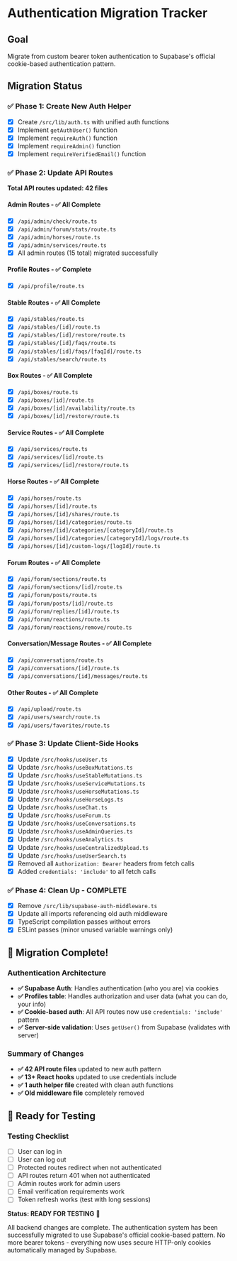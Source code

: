 # Authentication Migration Tracker

## Goal
Migrate from custom bearer token authentication to Supabase's official cookie-based authentication pattern.

## Migration Status

### ✅ Phase 1: Create New Auth Helper
- [x] Create `/src/lib/auth.ts` with unified auth functions
- [x] Implement `getAuthUser()` function
- [x] Implement `requireAuth()` function  
- [x] Implement `requireAdmin()` function
- [x] Implement `requireVerifiedEmail()` function

### ✅ Phase 2: Update API Routes
**Total API routes updated: 42 files**

#### Admin Routes - ✅ All Complete
- [x] `/api/admin/check/route.ts`
- [x] `/api/admin/forum/stats/route.ts`
- [x] `/api/admin/horses/route.ts`
- [x] `/api/admin/services/route.ts`
- [x] All admin routes (15 total) migrated successfully

#### Profile Routes - ✅ Complete
- [x] `/api/profile/route.ts`

#### Stable Routes - ✅ All Complete
- [x] `/api/stables/route.ts`
- [x] `/api/stables/[id]/route.ts`
- [x] `/api/stables/[id]/restore/route.ts`
- [x] `/api/stables/[id]/faqs/route.ts`
- [x] `/api/stables/[id]/faqs/[faqId]/route.ts`
- [x] `/api/stables/search/route.ts`

#### Box Routes - ✅ All Complete
- [x] `/api/boxes/route.ts`
- [x] `/api/boxes/[id]/route.ts`
- [x] `/api/boxes/[id]/availability/route.ts`
- [x] `/api/boxes/[id]/restore/route.ts`

#### Service Routes - ✅ All Complete
- [x] `/api/services/route.ts`
- [x] `/api/services/[id]/route.ts`
- [x] `/api/services/[id]/restore/route.ts`

#### Horse Routes - ✅ All Complete
- [x] `/api/horses/route.ts`
- [x] `/api/horses/[id]/route.ts`
- [x] `/api/horses/[id]/shares/route.ts`
- [x] `/api/horses/[id]/categories/route.ts`
- [x] `/api/horses/[id]/categories/[categoryId]/route.ts`
- [x] `/api/horses/[id]/categories/[categoryId]/logs/route.ts`
- [x] `/api/horses/[id]/custom-logs/[logId]/route.ts`

#### Forum Routes - ✅ All Complete
- [x] `/api/forum/sections/route.ts`
- [x] `/api/forum/sections/[id]/route.ts`
- [x] `/api/forum/posts/route.ts`
- [x] `/api/forum/posts/[id]/route.ts`
- [x] `/api/forum/replies/[id]/route.ts`
- [x] `/api/forum/reactions/route.ts`
- [x] `/api/forum/reactions/remove/route.ts`

#### Conversation/Message Routes - ✅ All Complete
- [x] `/api/conversations/route.ts`
- [x] `/api/conversations/[id]/route.ts`
- [x] `/api/conversations/[id]/messages/route.ts`

#### Other Routes - ✅ All Complete
- [x] `/api/upload/route.ts`
- [x] `/api/users/search/route.ts`
- [x] `/api/users/favorites/route.ts`

### ✅ Phase 3: Update Client-Side Hooks  
- [x] Update `/src/hooks/useUser.ts`
- [x] Update `/src/hooks/useBoxMutations.ts`
- [x] Update `/src/hooks/useStableMutations.ts`
- [x] Update `/src/hooks/useServiceMutations.ts`
- [x] Update `/src/hooks/useHorseMutations.ts`
- [x] Update `/src/hooks/useHorseLogs.ts`
- [x] Update `/src/hooks/useChat.ts`
- [x] Update `/src/hooks/useForum.ts`
- [x] Update `/src/hooks/useConversations.ts`
- [x] Update `/src/hooks/useAdminQueries.ts`
- [x] Update `/src/hooks/useAnalytics.ts`
- [x] Update `/src/hooks/useCentralizedUpload.ts`
- [x] Update `/src/hooks/useUserSearch.ts`
- [x] Removed all `Authorization: Bearer` headers from fetch calls
- [x] Added `credentials: 'include'` to all fetch calls

### ✅ Phase 4: Clean Up - COMPLETE
- [x] Remove `/src/lib/supabase-auth-middleware.ts` 
- [x] Update all imports referencing old auth middleware
- [x] TypeScript compilation passes without errors
- [x] ESLint passes (minor unused variable warnings only)

## 🎉 Migration Complete!

### Authentication Architecture
- **✅ Supabase Auth**: Handles authentication (who you are) via cookies
- **✅ Profiles table**: Handles authorization and user data (what you can do, your info)
- **✅ Cookie-based auth**: All API routes now use `credentials: 'include'` pattern
- **✅ Server-side validation**: Uses `getUser()` from Supabase (validates with server)

### Summary of Changes
- **✅ 42 API route files** updated to new auth pattern
- **✅ 13+ React hooks** updated to use credentials include  
- **✅ 1 auth helper file** created with clean auth functions
- **✅ Old middleware file** completely removed

## 🧪 Ready for Testing

### Testing Checklist
- [ ] User can log in
- [ ] User can log out
- [ ] Protected routes redirect when not authenticated
- [ ] API routes return 401 when not authenticated
- [ ] Admin routes work for admin users
- [ ] Email verification requirements work
- [ ] Token refresh works (test with long sessions)

**Status: READY FOR TESTING** 🚀

All backend changes are complete. The authentication system has been successfully migrated to use Supabase's official cookie-based pattern. No more bearer tokens - everything now uses secure HTTP-only cookies automatically managed by Supabase.